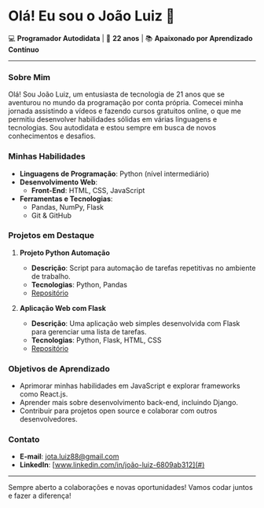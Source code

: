# Olá! Eu sou o João Luiz 👋

💻 **Programador Autodidata** | 🌱 **22 anos** | 📚 **Apaixonado por Aprendizado Contínuo**

---

### Sobre Mim

Olá! Sou João Luiz, um entusiasta de tecnologia de 21 anos que se aventurou no mundo da programação por conta própria. Comecei minha jornada assistindo a vídeos e fazendo cursos gratuitos online, o que me permitiu desenvolver habilidades sólidas em várias linguagens e tecnologias. Sou autodidata e estou sempre em busca de novos conhecimentos e desafios.

### Minhas Habilidades

- **Linguagens de Programação**: Python (nível intermediário)
- **Desenvolvimento Web**:
  - **Front-End**: HTML, CSS, JavaScript
- **Ferramentas e Tecnologias**:
  - Pandas, NumPy, Flask
  - Git & GitHub

### Projetos em Destaque

1. **Projeto Python Automação**
   - **Descrição**: Script para automação de tarefas repetitivas no ambiente de trabalho.
   - **Tecnologias**: Python, Pandas
   - [Repositório](#)

3. **Aplicação Web com Flask**
   - **Descrição**: Uma aplicação web simples desenvolvida com Flask para gerenciar uma lista de tarefas.
   - **Tecnologias**: Python, Flask, HTML, CSS
   - [Repositório](#)

### Objetivos de Aprendizado

- Aprimorar minhas habilidades em JavaScript e explorar frameworks como React.js.
- Aprender mais sobre desenvolvimento back-end, incluindo Django.
- Contribuir para projetos open source e colaborar com outros desenvolvedores.

### Contato

- **E-mail**: jota.luiz88@gmail.com
- **LinkedIn**: [www.linkedin.com/in/joão-luiz-6809ab312](#)

---

Sempre aberto a colaborações e novas oportunidades! Vamos codar juntos e fazer a diferença!
